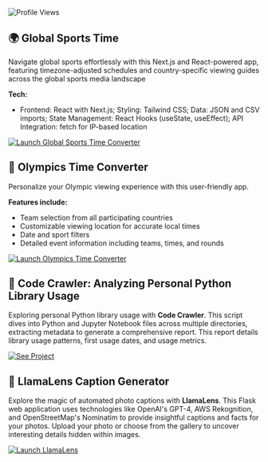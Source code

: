 ![Profile Views](https://komarev.com/ghpvc/?username=bme3412)

## 🌍 Global Sports Time

Navigate global sports effortlessly with this Next.js and React-powered app, featuring timezone-adjusted schedules and country-specific viewing guides across the global sports media landscape

**Tech:**
 - Frontend: React with Next.js; Styling: Tailwind CSS; Data: JSON and CSV imports; State Management: React Hooks (useState, useEffect); API Integration: fetch for IP-based location

[![Launch Global Sports Time Converter](https://img.shields.io/badge/Launch-Global_Sports_Time_Converter-blue?style=for-the-badge&logo=vercel)](https://global-sports-time.vercel.app/)

## 🏅 Olympics Time Converter

Personalize your Olympic viewing experience with this user-friendly app.

**Features include:**
- Team selection from all participating countries
- Customizable viewing location for accurate local times
- Date and sport filters
- Detailed event information including teams, times, and rounds

[![Launch Olympics Time Converter](https://img.shields.io/badge/Launch-Olympics_Time_Converter-blue?style=for-the-badge&logo=vercel)](https://olympics-time-converter.vercel.app/)

## 🐍 Code Crawler: Analyzing Personal Python Library Usage
Exploring personal Python library usage with **Code Crawler**. This script dives into Python and Jupyter Notebook files across multiple directories, extracting metadata to generate a comprehensive report. This report details library usage patterns, first usage dates, and usage metrics.

[![See Project](https://img.shields.io/badge/See-Project-blue?style=for-the-badge&logo=python)](https://github.com/bme3412/AI_Projects_with_Python/tree/main/code_crawl)

## 📸 LlamaLens Caption Generator
Explore the magic of automated photo captions with **LlamaLens**. This Flask web application uses technologies like OpenAI's GPT-4, AWS Rekognition, and OpenStreetMap's Nominatim to provide insightful captions and facts for your photos. Upload your photo or choose from the gallery to uncover interesting details hidden within images.

[![Launch LlamaLens](https://img.shields.io/badge/Launch-LlamaLens-blue?style=for-the-badge&logo=appveyor)](http://localhost:5000)
